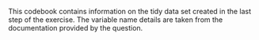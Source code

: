 This codebook contains information on the tidy data set created in the last step of the exercise. The variable name details are taken from the documentation provided by the question.

```{r}

```